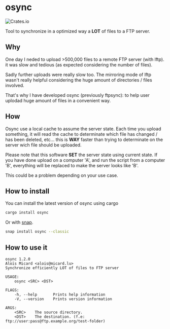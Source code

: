# osync

![Crates.io](https://img.shields.io/crates/v/osync)

Tool to synchronize in a optimized way a **LOT** of files to a FTP server.

## Why

One day I neded to upload >500,000 files to a remote FTP server (with lftp).
it was slow and tedious (as expected considering the number of files).

Sadly further uploads were really slow too. The mirroring mode of lftp
wasn't really helpful considering the huge amount of directories / files involved.

That's why I have developed osync (previously ftpsync):
to help user uplodad huge amount of files in a convenient way.

## How

Osync use a local cache to assume the server state. Each time you upload something,
it will read the cache to determinate which file has changed / has been deleted, etc...
this is **WAY** faster than trying to determinate on the server wich file should be uploaded.

Please note that this software **SET** the server state using current state. If you have done upload on a computer 'A',
and run the script from a computer 'B', everything will be replaced to make the server looks like 'B'.

This could be a problem depending on your use case.  

## How to install

You can install the latest version of osync using cargo

```sh
cargo install osync
```

Or with [snap](https://snapcraft.io).

```sh
snap install osync --classic
```

## How to use it

```
osync 1.2.0
Aloïs Micard <alois@micard.lu>
Synchronize efficiently LOT of files to FTP server

USAGE:
    osync <SRC> <DST>

FLAGS:
    -h, --help       Prints help information
    -V, --version    Prints version information

ARGS:
    <SRC>    The source directory.
    <DST>    The destination. (f.e: ftp://user:pass@ftp.example.org/test-folder)
```
